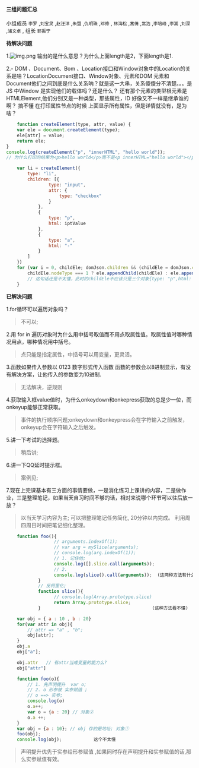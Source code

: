#### 三组问题汇总 

小组成员 `李罗` ,`刘宝灵` ,`赵汪洋` ,`朱盟` ,`仇明珠` ,`邓修` , `林海松` ,`蒿倩` ,`常浩` ,`李培峰` ,`李嵩` ,`刘深` ,`浦文卓` , 组长 `郭振宁`

**待解决问题**

1.![img.png](https://upload-images.jianshu.io/upload_images/18306946-7d6c11dbc011b138.png?imageMogr2/auto-orient/)
输出的是什么意思？为什么上面length是2，下面length是1.

2.- DOM 、Document、Bom 、Location接口和Window对象中的Location的关系是啥？LocationDocument接口、Window对象、元素和DOM 元素和Document他们之间到底是什么关系呐？就是这一大串，关系傻傻分不清楚。。。是JS 中Window 是实现他们的载体吗？还是什么？ 还有那个元素的类型根元素是HTMLElement,他们分别又是一种类型，那些属性，ID 好像又不一样是继承谁的啊？ 搞不懂 在打印属性节点的时候 上面显示所有属性，但是详情就没有，是为啥？

```javascript
    function createElement(type, attr, value) {
    var ele = document.createElement(type);
    ele[attr] = value;
    return ele;
}
console.log(createElement("p", "innerHTML", "hello world"));
// 为什么打印的结果为<p>hello world</p>而不是<p innerHTML="hello world"></p>？？
```

```javascript
    var li = createElement({
        type: "li",
        children: [{
                type: "input",
                attr: {
                    type: "checkbox"
                }
            },
            {
                type: "p",
                html: iptValue
            },
            {
                type: "a",
                html: "-"
            }
        ]
    })
    for (var i = 0, childEle; domJson.children && (childEle = domJson.children[i++]);) {
        childEle.nodeType === 1 ? ele.appendChild(childEle) : ele.appendChild(createElement(childEle));
        // 这句话还是不太懂，此时的childEle不应该只是三个对象{type: "p",html: iptValue}吗？怎么判断一个对象的nodeType值？
    }
```


**已解决问题**

1.for循环可以遍历对象吗？
>不可以;

2.用 for in 遍历对象时为什么用中括号取值而不用点取属性值。取属性值时哪种情况用点，哪种情况用中括号。
>点只能是指定属性，中括号可以用变量，更灵活。

3.函数如果传入参数以 0123 数字形式传入函数 函数的参数会以8进制显示，有没有解决方案，让他传入的参数变为10进制.
>无法解决，逆规则

4.获取输入框value值时，为什么onkeydown和onkepress获取的总是少一位，而onkeyup能够正常获取。
> 事件的执行顺序问题;onkeydown和onkeypress会在字符输入之前触发，onkeyup会在字符输入之后触发。
    
5.讲一下考试的选择题。
> 稍后讲;

6.讲一下QQ延时提示框。
> 案例见;

7.现在上完课基本有三方面的事情要做，一是消化练习上课讲的内容，二是做作业，三是整理笔记，如果当天自习时间不够的话，相对来说哪个环节可以往后放一放？

> 以当天学习内容为主;
> 可以把整理笔记任务简化, 20分钟以内完成。 
> 利用周四周日时间把笔记细化整理。

```javascript
    function foo(){
                  // arguments.indexOf(1);
                  // var arg = mySlice(arguments);
                  // console.log(arg.indexOf(1));
                  // 1. 记住他;
                  console.log([].slice.call(arguments));
                  // 2. 
                  console.log(slice().call(arguments));  (这两种方法有什么区别吗？)
            }           
            // 反柯里化;
            function slice(){
                  // console.log(Array.prototype.slice)
                  return Array.prototype.slice;
            }                                          (这种方法看不懂)  
```
```javascript
    var obj = { a : 10 , b : 20}
    for(var attr in obj){
        // attr => "a" , "b";
        obj[attr];
    }
    obj.a 
    obj["a"];

    obj.attr   // 有attr当成变量的能力么? 
    obj["attr"]
```


```javascript
    function foo(o){
        // 1. 先声明提升  var o;
        // 2. o 形参被 实参赋值 ;
        // o ==> 实参;
        console.log(o)
        o.a++;
        var o = {a : 20} // 对象②
        o.a ++;
    }
    var obj = {a : 10}; // obj 存的是地址; 对象①
    foo(obj);
    console.log(obj);            这个不太懂
```

>  声明提升优先于实参给形参赋值 ,如果同时存在声明提升和实参赋值的话,那么实参赋值有效。

